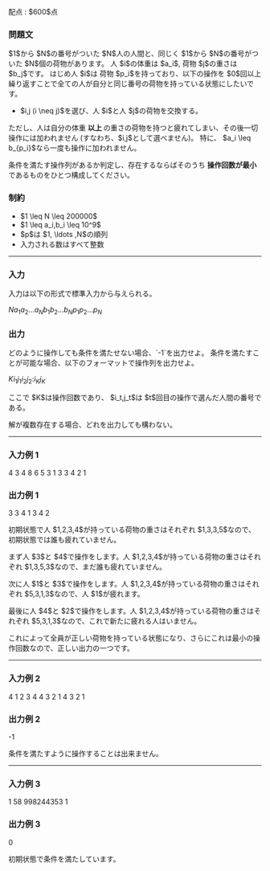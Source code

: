
<div>

<span>

<span>

<p>
配点 : $600$点
</p>

<div>

<section>

### **問題文**

<p>
$1$から $N$の番号がついた $N$人の人間と、同じく $1$から $N$の番号がついた $N$個の荷物があります。
人 $i$の体重は $a_i$, 荷物 $j$の重さは $b_j$です。
はじめ人 $i$は 荷物 $p_i$を持っており、以下の操作を $0$回以上繰り返すことで全ての人が自分と同じ番号の荷物を持っている状態にしたいです。
</p>

<ul>

<li>
$i,j (i \neq j)$を選び、人 $i$と人 $j$の荷物を交換する。
</li>

</ul>

<p>
ただし、人は自分の体重
<strong>
以上
</strong>
の重さの荷物を持つと疲れてしまい、その後一切操作には加われません (すなわち、$i,j$として選べません)。
特に、 $a_i \leq b_{p_i}$なら一度も操作に加われません。
</p>

<p>
条件を満たす操作列があるか判定し、存在するならばそのうち
<strong>
操作回数が最小
</strong>
であるものをひとつ構成してください。
</p>

</section>

</div>

<div>

<section>

### **制約**

<ul>

<li>
$1 \leq N \leq 200000$
</li>

<li>
$1 \leq a_i,b_i \leq 10^9$
</li>

<li>
$p$は $1, \ldots ,N$の順列
</li>

<li>
入力される数はすべて整数
</li>

</ul>

</section>

</div>

---

<div>

<div>

<section>

### **入力**

<p>
入力は以下の形式で標準入力から与えられる。
</p>

<div>

$N$$a_1$$a_2$$\ldots$$a_N$$b_1$$b_2$$\ldots$$b_N$$p_1$$p_2$$\ldots$$p_N$
</div>

</section>

</div>

<div>

<section>

### **出力**

<p>
どのように操作しても条件を満たせない場合、`-1`を出力せよ。
条件を満たすことが可能な場合、以下のフォーマットで操作列を出力せよ。
</p>

<div>

$K$$i_1$$j_1$$i_2$$j_2$$:$$i_K$$j_K$
</div>

<p>
ここで $K$は操作回数であり、 $i_t,j_t$は $t$回目の操作で選んだ人間の番号である。
</p>

<p>
解が複数存在する場合、どれを出力しても構わない。
</p>

</section>

</div>

</div>

---

<div>

<section>

### **入力例 1**

<div>

4
3 4 8 6
5 3 1 3
3 4 2 1

</div>

</section>

</div>

<div>

<section>

### **出力例 1**

<div>

3
3 4
1 3
4 2

</div>

<p>
初期状態で人 $1,2,3,4$が持っている荷物の重さはそれぞれ $1,3,3,5$なので、初期状態では誰も疲れていません。
</p>

<p>
まず人 $3$と $4$で操作をします。人 $1,2,3,4$が持っている荷物の重さはそれぞれ $1,3,5,3$なので、まだ誰も疲れていません。
</p>

<p>
次に人 $1$と $3$で操作をします。人 $1,2,3,4$が持っている荷物の重さはそれぞれ $5,3,1,3$なので、人 $1$が疲れます。
</p>

<p>
最後に人 $4$と $2$で操作をします。人 $1,2,3,4$が持っている荷物の重さはそれぞれ $5,3,1,3$なので、これで新たに疲れる人はいません。
</p>

<p>
これによって全員が正しい荷物を持っている状態になり、さらにこれは最小の操作回数なので、正しい出力の一つです。
</p>

</section>

</div>

---

<div>

<section>

### **入力例 2**

<div>

4
1 2 3 4
4 3 2 1
4 3 2 1

</div>

</section>

</div>

<div>

<section>

### **出力例 2**

<div>

-1

</div>

<p>
条件を満たすように操作することは出来ません。
</p>

</section>

</div>

---

<div>

<section>

### **入力例 3**

<div>

1
58
998244353
1

</div>

</section>

</div>

<div>

<section>

### **出力例 3**

<div>

0

</div>

<p>
初期状態で条件を満たしています。
</p>

</section>

</div>

</span>

</span>

</div>
